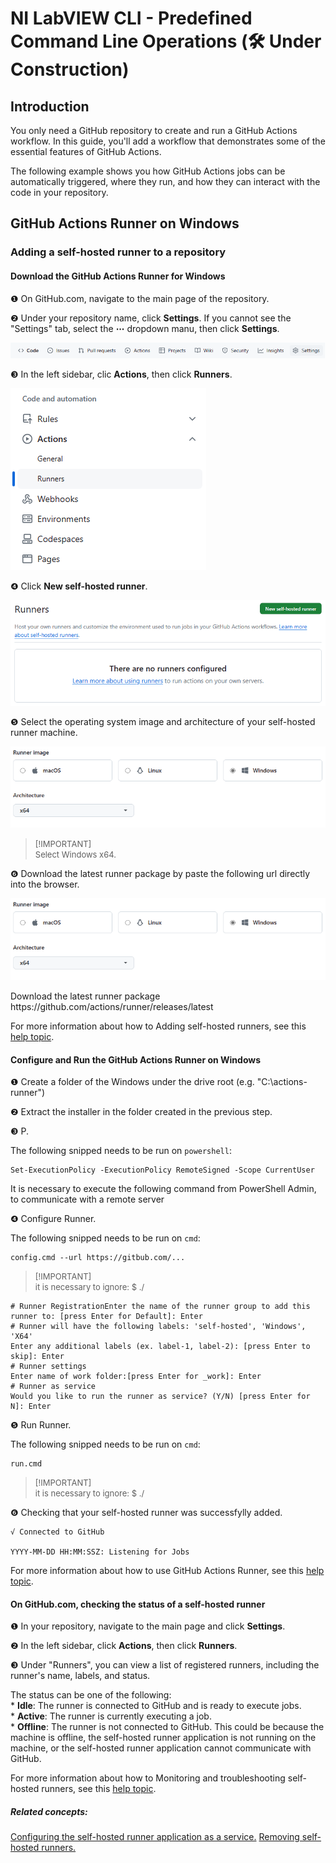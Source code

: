 <h1>NI LabVIEW CLI - Predefined Command Line Operations (&#x1F6E0 Under Construction)</h1>

<h2>Introduction</h2>

<p>You only need a GitHub repository to create and run a GitHub Actions workflow. In this guide, you'll add a workflow that demonstrates some of the essential features of GitHub Actions.</p>
<p>The following example shows you how GitHub Actions jobs can be automatically triggered, where they run, and how they can interact with the code in your repository.</p>

<h2>GitHub Actions Runner on Windows</h2>

<h3>Adding a self-hosted runner to a repository</h3>

<h4>Download the GitHub Actions Runner for Windows</h4>
  <p />
  <!--1.--><p>&#x2776 On GitHub.com, navigate to the main page of the repository.</p>
  <!--2.--><p>&#x2777 Under your repository name, click <strong>Settings</strong>. If you cannot see the "Settings" tab, select the <strong>&#x22EF</strong> dropdown manu, then click <strong>Settings</strong>.</p>
    <p align="center">
      <img src="./images/repository-settings.png">
    </p>
  <!--3.--><p>&#x2778 In the left sidebar, clic <strong>Actions</strong>, then click <strong>Runners</strong>.</p>
    <p align="left">
      <img src="./images/actions-runners.png">
    </p>
  <!--4.--><p>&#x2779 Click <strong>New self-hosted runner</strong>.</p>
    <p align="center">
      <img src="./images/new-selfhosted-runner.png">
    </p>
  <!--5.--><p>&#x277A Select the operating system image and architecture of your self-hosted runner machine.</p>
    <p align="center">
      <img src="./images/runner-image.png">
    </p>
    <p/>
    <blockquote>
      <p><font size="-1">[!IMPORTANT]<br>Select Windows x64.</font></p>
    </blockquote>
    <p/>
  <!--6.--><p>&#x277B Download the latest runner package by paste the following url directly into the browser.</p>
    <p align="center">
      <img src="./images/runner-image.png">
    </p>
    <p>
      Download the latest runner package
      https://github.com/actions/runner/releases/latest
    </p>

<p>For more information about how to Adding self-hosted runners, see this <a href="https://docs.github.com/en/actions/hosting-your-own-runners/managing-self-hosted-runners/adding-self-hosted-runners" title="Adding self-hosted runners">help topic</a>.</p>

<h4>Configure and Run the GitHub Actions Runner on Windows</h4>
  <p />
  <!--1.--><p>&#x2776 Create a folder of the Windows under the drive root (e.g. "C:\actions-runner")</p>
  <!--2.--><p>&#x2777 Extract the installer in the folder created in the previous step.</p>
  <!--3.--><p>&#x2778 P.</p>
    <p/>
    <p>The following snipped needs to be run on <code>powershell</code>:</p>
    <p/>
    <pre><code class="language-powershell">Set-ExecutionPolicy -ExecutionPolicy RemoteSigned -Scope CurrentUser</code></pre>
    <p>It is necessary to execute the following command from PowerShell Admin, to communicate with a remote server</p>
  <!--4.--><p>&#x2779 Configure Runner.</p>
    <p/>
    <p>The following snipped needs to be run on <code>cmd</code>:</p>
    <pre><code class="language-cmd">config.cmd --url https://gitbub.com/...</code></pre>
    <p/>
    <blockquote>
    <p><font size="-1">[!IMPORTANT]<br/>it is necessary to ignore: $ ./</font></p>
    </blockquote>
    <pre><code class="language-cmd"><span class="hljs-comment"># Runner Registration</span>Enter the name of the runner group to add this runner to: [press Enter for Default]: Enter<br/><span class="hljs-comment"># Runner will have the following labels: 'self-hosted', 'Windows', 'X64'</span><br/>Enter any additional labels (ex. label-1, label-2): [press Enter to skip]: Enter<br/><span class="hljs-comment"># Runner settings</span><br/>Enter name of work folder:[press Enter for _work]: Enter<br/><span class="hljs-comment"># Runner as service</span><br/>Would you like to run the runner as service? (Y/N) [press Enter for N]: Enter</code></pre>
    <p/>
  <!--5.--><p>&#x277A Run Runner.</p>
    <p/>
    <p>The following snipped needs to be run on <code>cmd</code>:</p>
    <pre><code class="language-cmd">run.cmd</code></pre>
    <p/>
    <blockquote>
    <p><font size="-1">[!IMPORTANT]<br>it is necessary to ignore: $ ./</font></p>
    </blockquote>
    <p/>
  <!--6.--><p>&#x277B Checking that your self-hosted runner was successfylly added.</p>
    <p/>
    <pre><code class="language-cmd">&#x221A Connected to GitHub<br/><br/>YYYY-MM-DD HH:MM:SSZ: Listening for Jobs</code></pre>
    <p/>

<p>For more information about how to use GitHub Actions Runner, see this <a href="https://github.com/actions/runner" title="GitHub Actions Runner">help topic</a>.</p>

<h4>On GitHub.com, checking the status of a self-hosted runner</h4>
  <p />
  <!--1.--><p>&#x2776 In your repository, navigate to the main page and click <strong>Settings</strong>.</p>
  <!--2.--><p>&#x2777 In the left sidebar, click <strong>Actions</strong>, then click <strong>Runners</strong>.</p>
  <!--3.--><p>&#x2778 Under "Runners", you can view a list of registered runners, including the runner's name, labels, and status.</p>
  <p>
  The status can be one of the following:<br/>
  * <strong>Idle</strong>: The runner is connected to GitHub and is ready to execute jobs.<br/>
  * <strong>Active</strong>: The runner is currently executing a job.<br/>
  * <strong>Offline</strong>: The runner is not connected to GitHub. This could be because the machine is offline, the self-hosted runner application is not running on the machine, or the self-hosted runner application cannot communicate with GitHub.<br/>
  </p>
                       
<p>For more information about how to Monitoring and troubleshooting self-hosted runners, see this <a href="https://docs.github.com/en/actions/hosting-your-own-runners/managing-self-hosted-runners/monitoring-and-troubleshooting-self-hosted-runners" title="Monitoring and troubleshooting self-hosted runners">help topic</a>.</p>

<h5>Related concepts:</h5>

<p><a href="https://docs.github.com/en/actions/hosting-your-own-runners/managing-self-hosted-runners/configuring-the-self-hosted-runner-application-as-a-service">Configuring the self-hosted runner application as a service.</a>
<a href="https://docs.github.com/en/actions/hosting-your-own-runners/managing-self-hosted-runners/removing-self-hosted-runners">Removing self-hosted runners.</a></p>